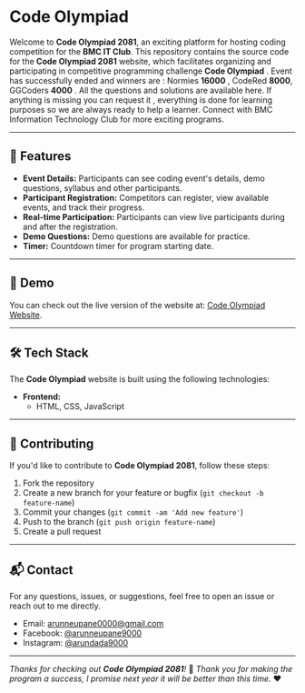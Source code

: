 # Code Olympiad

Welcome to **Code Olympiad 2081**, an exciting platform for hosting coding competition for the **BMC IT Club**. This repository contains the source code for the **Code Olympiad 2081** website, which facilitates organizing and participating in competitive programming challenge **Code Olympiad** . Event has successfully ended and winners are : Normies **16000** , CodeRed **8000**, GGCoders **4000** . All the questions and solutions are available here. If anything is missing you can request it , everything is done for learning purposes so we are always ready to help a learner. Connect with BMC Information Technology Club for more exciting programs.

---

## 🚀 Features

- **Event Details:** Participants can see coding event's details, demo questions, syllabus and other participants.
- **Participant Registration:** Competitors can register, view available events, and track their progress.
- **Real-time Participation:** Participants can view live participants during and after the registration.
- **Demo Questions:** Demo questions are available for practice.
- **Timer:** Countdown timer for program starting date.

---

## 🌟 Demo

You can check out the live version of the website at: [Code Olympiad Website](https://codeolympiad2081.netlify.app).

---

## 🛠️ Tech Stack

The **Code Olympiad** website is built using the following technologies:

- **Frontend:**
  - HTML, CSS, JavaScript

---

## 📄 Contributing

If you'd like to contribute to **Code Olympiad 2081**, follow these steps:

1. Fork the repository
2. Create a new branch for your feature or bugfix (`git checkout -b feature-name`)
3. Commit your changes (`git commit -am 'Add new feature'`)
4. Push to the branch (`git push origin feature-name`)
5. Create a pull request

---

## 📬 Contact

For any questions, issues, or suggestions, feel free to open an issue or reach out to me directly.

- Email: [arunneupane0000@gmail.com](mailto:arunneupane0000@gmail.com)
- Facebook: [@arunneupane9000](https://facebook.com/arunneupane9000)
- Instagram: [@arundada9000](https://instagram.com/arundada9000)

---

_Thanks for checking out **Code Olympiad 2081**!_ 🎉
_Thank you for making the program a success, I promise next year it will be better than this time._ ❤️
